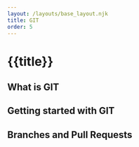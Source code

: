 ```yaml
---
layout: /layouts/base_layout.njk
title: GIT
order: 5
---
```

# {{title}}

## What is GIT
## Getting started with GIT
## Branches and Pull Requests

